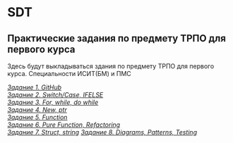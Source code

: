 # SDT
## Практические задания по предмету ТРПО для первого курса

Здесь будут выкладываться здания по предмету ТРПО для первого курса. Специальности ИСИТ(БМ) и ПМС

*[Задание 1. GitHub](Task-1.md)*  
*[Задание 2. Switch/Case, IFELSE](Task-2.md)*  
*[Задание 3. For, while, do while](Task-3.md)*  
*[Задание 4. New, ptr](Task-4.md)*  
*[Задание 5. Function](Task-5.md)*  
*[Задание 6. Pure Function, Refactoring](Task6.pdf)*  
*[Задание 7. Struct, string](Task-7.md)*
*[Задание 8. Diagrams, Patterns, Testing](Task-8.md)*
